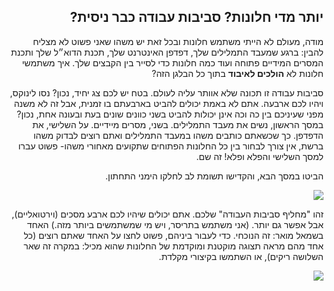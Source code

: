 

<div id="corps" class="rtl" dir="rtl">

<h2>  יותר מדי חלונות?  סביבות עבודה כבר ניסית?</h2>


מודה, מעולם לא הייתי משתמש חלונות ובכל זאת יש משהו שאני פשוט לא מצליח להבין: ברגע שמעבד התמלילים שלך, דפדפן האינטרנט שלך,
תכנת הדוא״ל שלך ותכנת המסרים המידיים פתוחה ועוד כמה חלונות כדי לסייר בין הקבצים שלך. איך משתמשי חלונות לא <b>הולכים לאיבוד</b>
בתוך כל הבלגן הזה?



  סביבות עבודה זו תכונה שלא אוותר עליה לעולם. בטח יש לכם צג יחיד, נכון? נסו לינוקס, ויהיו לכם ארבעה. אתם לא באמת יכולים להביט בארבעתם בו זמנית, אבל זה לא משנה מפני שעיניכם בין כה וכה אינן יכולות להביט בשני כוונים שונים בעת ובעונה אחת, נכון? במסך הראשון, נשים את מעבד התמלילים. בשני, מסרים מיידיים. על השלישי, את הדפדפן. כך שכשאתם כותבים  משהו במעבד התמלילים ואתם רוצים לבדוק משהו ברשת, אין צורך לבחור בין כל החלונות הפתוחים שתקועים מאחורי משהו- פשוט עברו למסך השלישי והפלא ופלא!  זה שם.

  הביטו במסך הבא, והקדישו תשומת לב לחלקו הימני התחתון.

<img src="Images/workspaces.png" border="0"/>

  זהו "מחליף סביבות העבודה" שלכם.  אתם יכולים שיהיו לכם ארבע מסכים (וירטואליים), אבל אפשר גם יותר. (אני משתמש בתריסר, ויש מי שמשתמשים ביותר מזה.) האחד בשמאל מואר: זה הנוכחי. כדי לעבור ביניהם, פשוט לחצו על האחד שאתם רוצים (כל אחד מהם מראה תצוגה מוקטנת ומוקדמת של החלונות שהוא מכיל: במקרה זה שאר השלושה ריקים), או השתמשו בקיצורי מקלדת.

<img src="Images/workspaces_full.png" border="0"/>

</div>



